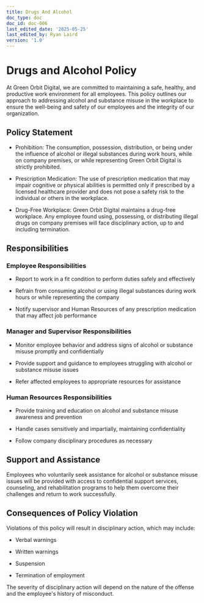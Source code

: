 ```yaml
---
title: Drugs And Alcohol
doc_type: doc
doc_id: doc-006
last_edited_date: '2025-05-25'
last_edited_by: Ryan Laird
version: '1.0'
---
```


# Drugs and Alcohol Policy

At Green Orbit Digital, we are committed to maintaining a safe, healthy, and productive work environment for all employees. This policy outlines our approach to addressing alcohol and substance misuse in the workplace to ensure the well-being and safety of our employees and the integrity of our organization.

## Policy Statement

- Prohibition: The consumption, possession, distribution, or being under the influence of alcohol or illegal substances during work hours, while on company premises, or while representing Green Orbit Digital is strictly prohibited.

- Prescription Medication: The use of prescription medication that may impair cognitive or physical abilities is permitted only if prescribed by a licensed healthcare provider and does not pose a safety risk to the individual or others in the workplace.

- Drug-Free Workplace: Green Orbit Digital maintains a drug-free workplace. Any employee found using, possessing, or distributing illegal drugs on company premises will face disciplinary action, up to and including termination.

## Responsibilities

### Employee Responsibilities

- Report to work in a fit condition to perform duties safely and effectively

- Refrain from consuming alcohol or using illegal substances during work hours or while representing the company

- Notify supervisor and Human Resources of any prescription medication that may affect job performance

### Manager and Supervisor Responsibilities

- Monitor employee behavior and address signs of alcohol or substance misuse promptly and confidentially

- Provide support and guidance to employees struggling with alcohol or substance misuse issues

- Refer affected employees to appropriate resources for assistance

### Human Resources Responsibilities

- Provide training and education on alcohol and substance misuse awareness and prevention

- Handle cases sensitively and impartially, maintaining confidentiality

- Follow company disciplinary procedures as necessary

## Support and Assistance

Employees who voluntarily seek assistance for alcohol or substance misuse issues will be provided with access to confidential support services, counseling, and rehabilitation programs to help them overcome their challenges and return to work successfully.

## Consequences of Policy Violation

Violations of this policy will result in disciplinary action, which may include:

- Verbal warnings

- Written warnings

- Suspension

- Termination of employment

The severity of disciplinary action will depend on the nature of the offense and the employee's history of misconduct.

